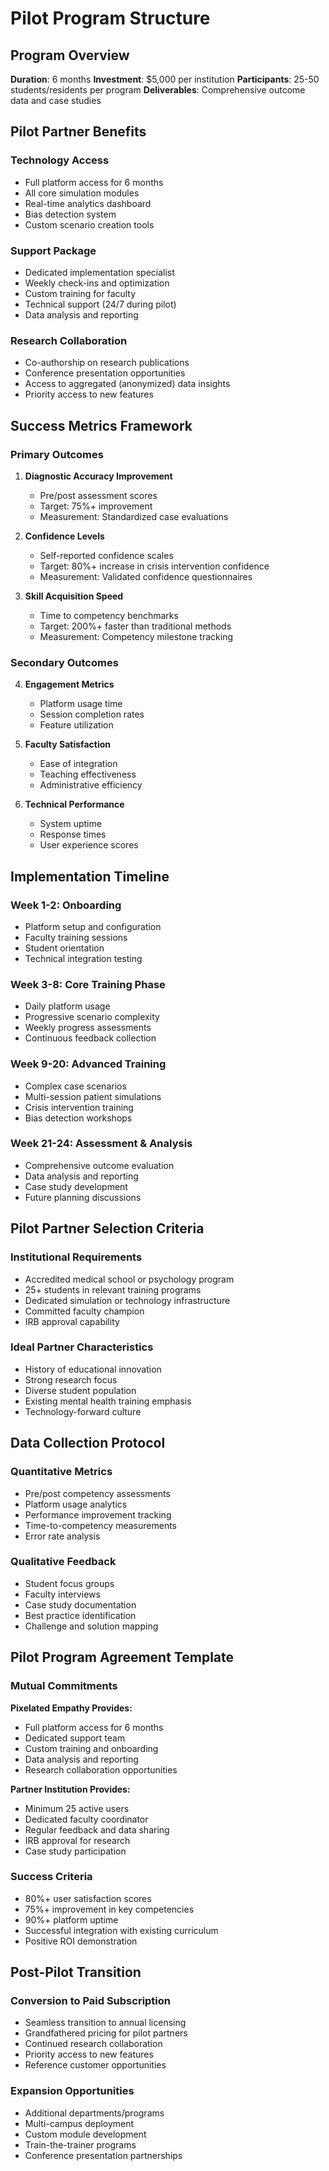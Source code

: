 # Pilot Program Structure

## Program Overview
**Duration**: 6 months
**Investment**: $5,000 per institution
**Participants**: 25-50 students/residents per program
**Deliverables**: Comprehensive outcome data and case studies

## Pilot Partner Benefits

### Technology Access
- Full platform access for 6 months
- All core simulation modules
- Real-time analytics dashboard
- Bias detection system
- Custom scenario creation tools

### Support Package
- Dedicated implementation specialist
- Weekly check-ins and optimization
- Custom training for faculty
- Technical support (24/7 during pilot)
- Data analysis and reporting

### Research Collaboration
- Co-authorship on research publications
- Conference presentation opportunities
- Access to aggregated (anonymized) data insights
- Priority access to new features

## Success Metrics Framework

### Primary Outcomes
1. **Diagnostic Accuracy Improvement**
   - Pre/post assessment scores
   - Target: 75%+ improvement
   - Measurement: Standardized case evaluations

2. **Confidence Levels**
   - Self-reported confidence scales
   - Target: 80%+ increase in crisis intervention confidence
   - Measurement: Validated confidence questionnaires

3. **Skill Acquisition Speed**
   - Time to competency benchmarks
   - Target: 200%+ faster than traditional methods
   - Measurement: Competency milestone tracking

### Secondary Outcomes
4. **Engagement Metrics**
   - Platform usage time
   - Session completion rates
   - Feature utilization

5. **Faculty Satisfaction**
   - Ease of integration
   - Teaching effectiveness
   - Administrative efficiency

6. **Technical Performance**
   - System uptime
   - Response times
   - User experience scores

## Implementation Timeline

### Week 1-2: Onboarding
- Platform setup and configuration
- Faculty training sessions
- Student orientation
- Technical integration testing

### Week 3-8: Core Training Phase
- Daily platform usage
- Progressive scenario complexity
- Weekly progress assessments
- Continuous feedback collection

### Week 9-20: Advanced Training
- Complex case scenarios
- Multi-session patient simulations
- Crisis intervention training
- Bias detection workshops

### Week 21-24: Assessment & Analysis
- Comprehensive outcome evaluation
- Data analysis and reporting
- Case study development
- Future planning discussions

## Pilot Partner Selection Criteria

### Institutional Requirements
- Accredited medical school or psychology program
- 25+ students in relevant training programs
- Dedicated simulation or technology infrastructure
- Committed faculty champion
- IRB approval capability

### Ideal Partner Characteristics
- History of educational innovation
- Strong research focus
- Diverse student population
- Existing mental health training emphasis
- Technology-forward culture

## Data Collection Protocol

### Quantitative Metrics
- Pre/post competency assessments
- Platform usage analytics
- Performance improvement tracking
- Time-to-competency measurements
- Error rate analysis

### Qualitative Feedback
- Student focus groups
- Faculty interviews
- Case study documentation
- Best practice identification
- Challenge and solution mapping

## Pilot Program Agreement Template

### Mutual Commitments

**Pixelated Empathy Provides:**
- Full platform access for 6 months
- Dedicated support team
- Custom training and onboarding
- Data analysis and reporting
- Research collaboration opportunities

**Partner Institution Provides:**
- Minimum 25 active users
- Dedicated faculty coordinator
- Regular feedback and data sharing
- IRB approval for research
- Case study participation

### Success Criteria
- 80%+ user satisfaction scores
- 75%+ improvement in key competencies
- 90%+ platform uptime
- Successful integration with existing curriculum
- Positive ROI demonstration

## Post-Pilot Transition

### Conversion to Paid Subscription
- Seamless transition to annual licensing
- Grandfathered pricing for pilot partners
- Continued research collaboration
- Priority access to new features
- Reference customer opportunities

### Expansion Opportunities
- Additional departments/programs
- Multi-campus deployment
- Custom module development
- Train-the-trainer programs
- Conference presentation partnerships
